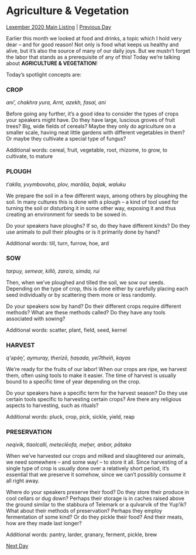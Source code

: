 # Agriculture & Vegetation
[Lexember 2020 Main Listing](_prompts/r-conlangs/lexember/2020/toc_lex20.md) | [Previous Day](_prompts/r-conlangs/lexember/2020/prompts/w4/22.md)

Earlier this month we looked at food and drinks, a topic which I hold very dear – and for good reason! Not only is food what keeps us healthy and alive, but it’s also the source of many of our daily joys. But we mustn’t forget the labor that stands as a prerequisite of any of this! Today we’re talking about **AGRICULTURE & VEGETATION**!

Today’s spotlight concepts are:

### CROP

_ani’, chakhra yura, Arnt, azekh, fasal, ani_

Before going any further, it’s a good idea to consider the types of crops your speakers might have. Do they have large, luscious groves of fruit trees? Big, wide fields of cereals? Maybe they only do agriculture on a smaller scale, having neat little gardens with different vegetables in them? Or maybe they cultivate a special type of fungus?

Additional words: cereal, fruit, vegetable, root, rhizome, to grow, to cultivate, to mature

### PLOUGH

_t’aklla, yvymbovoha, plov, maräša, bajak, waluku_

We prepare the soil in a few different ways, among others by ploughing the soil. In many cultures this is done with a plough – a kind of tool used for turning the soil or disturbing it in some other way, exposing it and thus creating an environment for seeds to be sowed in.

Do your speakers have ploughs? If so, do they have different kinds? Do they use animals to pull their ploughs or is it primarily done by hand?

Additional words: till, turn, furrow, hoe, ard

### SOW

_tarpuy, semear, killõ, zaraʿa, simda, rui_

Then, when we’ve ploughed and tilled the soil, we sow our seeds. Depending on the type of crop, this is done either by carefully placing each seed individually or by scattering them more or less randomly.

Do your speakers sow by hand? Do their different crops require different methods? What are these methods called? Do they have any tools associated with sowing?

Additional words: scatter, plant, field, seed, kernel

### HARVEST

_q'əpə́ŋ', aymuray, therízō, ḥaṣada, yeiʔtheìñ, kayas_

We’re ready for the fruits of our labor! When our crops are ripe, we harvest them, often using tools to make it easier. The time of harvest is usually bound to a specific time of year depending on the crop.

Do your speakers have a specific term for the harvest season? Do they use certain tools specific to harvesting certain crops? Are there any religious aspects to harvesting, such as rituals?

Additional words: pluck, crop, pick, sickle, yield, reap

### PRESERVATION

_neqivik, tlaolcalli, meteclēofa, meẖer, anbor, pātaka_

When we’ve harvested our crops and milked and slaughtered our animals, we need somewhere – and some way! – to store it all. Since harvesting of a single type of crop is usually done over a relatively short period, it’s essential that we preserve it somehow, since we can’t possibly consume it all right away.

Where do your speakers preserve their food? Do they store their produce in cool cellars or dug down? Perhaps their storage is in caches raised above the ground similar to the stabbura of Telemark or a qulvarvik of the Yup’ik? What about their methods of preservation? Perhaps they employ fermentation of some kind? Or do they pickle their food? And their meats, how are they made last longer?

Additional words: pantry, larder, granary, ferment, pickle, brew

[Next Day](_prompts/r-conlangs/lexember/2020/prompts/w4/24.md)
